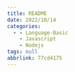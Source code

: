 ```yaml
---
title: README
date: 2022/10/14
categories:
  - - Language-Basic
    - Javascript
    - Nodejs
tags: null
abbrlink: 77cd4175
---
```




